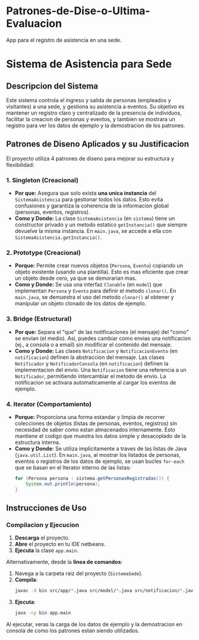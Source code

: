 # Patrones-de-Dise-o-Ultima-Evaluacion
App para el registro de asistencia en una sede.
# Sistema de Asistencia para Sede

## Descripcion del Sistema

Este sistema controla el ingreso y salida de personas (empleados y visitantes) a una sede, y gestiona su asistencia a eventos. Su objetivo es mantener un registro claro y centralizado de la presencia de individuos, facilitar la creacion de personas y eventos, y tambien se mostrara un registro para ver los datos de ejemplo y la demostracion de los patrones.

## Patrones de Diseno Aplicados y su Justificacion

El proyecto utiliza 4 patrones de diseno para mejorar su estructura y flexibilidad:

### 1. Singleton (Creacional)

* **Por que:** Asegura que solo exista **una unica instancia** del `SistemaAsistencia` para gestionar todos los datos. Esto evita confusiones y garantiza la coherencia de la informacion global (personas, eventos, registros).
* **Como y Donde:** La clase `SistemaAsistencia` (en `sistema`) tiene un constructor privado y un metodo estatico `getInstancia()` que siempre devuelve la misma instancia. En `main.java`, se accede a ella con `SistemaAsistencia.getInstancia()`.

### 2. Prototype (Creacional)

* **Porque:** Permite crear nuevos objetos (`Persona`, `Evento`) copiando un objeto existente (usando una plantilla). Esto es mas eficiente que crear un objeto desde cero, ya que se demorarian mas.
* **Como y Donde:** Se usa una interfaz `Clonable` (en `model`) que implementan `Persona` y `Evento` para definir el metodo `clonar()`. En `main.java`, se demuestra el uso del metodo `clonar()` al obtener y manipular un objeto clonado de los datos de ejemplo.

### 3. Bridge (Estructural)

* **Por que:** Separa el "que" de las notificaciones (el mensaje) del "como" se envian (el medio). Asi, puedes cambiar como envias una notificacion (ej., a consola o a email) sin modificar el contenido del mensaje.
* **Como y Donde:** Las clases `Notificacion` y `NotificacionEvento` (en `notificacion`) definen la abstraccion del mensaje. Las clases `Notificador` y `NotificadorConsola` (en `notificacion`) definen la implementacion del envio. Una `Notificacion` tiene una referencia a un `Notificador`, permitiendo intercambiar el metodo de envio. La notificacion se activara automaticamente al cargar los eventos de ejemplo.

### 4. Iterator (Comportamiento)

* **Porque:** Proporciona una forma estandar y limpia de recorrer colecciones de objetos (listas de personas, eventos, registros) sin necesidad de saber como estan almacenados internamente. Esto mantiene el codigo que muestra los datos simple y desacoplado de la estructura interna.
* **Como y Donde:** Se utiliza implicitamente a traves de las listas de Java (`java.util.List`). En `main.java`, al mostrar los listados de personas, eventos o registros de los datos de ejemplo, se usan bucles `for-each` que se basan en el Iterator interno de las listas:
    ```java
    for (Persona persona : sistema.getPersonasRegistradas()) {
        System.out.println(persona);
    }
    ```

## Instrucciones de Uso

### Compilacion y Ejecucion

1.  **Descarga** el proyecto.
2.  **Abre** el proyecto en tu IDE netbeans.
3.  **Ejecuta** la clase `app.main`.

Alternativamente, desde la **linea de comandos**:

1.  Navega a la carpeta raiz del proyecto (`SistemaSede`).
2.  **Compila**:
    ```bash
    javac -d bin src/app/*.java src/model/*.java src/notificacion/*.java src/sistema/*.java
    ```
3.  **Ejecuta**:
    ```bash
    java -cp bin app.main
    ```
Al ejecutar, veras la carga de los datos de ejemplo y la demostracion en consola de como los patrones estan siendo utilizados.
